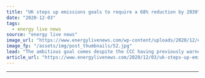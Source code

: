```yaml
---
title: "UK steps up emissions goals to require a 68% reduction by 2030"
date: "2020-12-03"
tags: 
  - energy live news
source: "energy live news"
image_url: "https://www.energylivenews.com/wp-content/uploads/2020/12/emissions-image-2.jpg"
image_fp: "/assets/img/post_thumbnails/52.jpg"
lead: "The ambitious goal comes despite the CCC having previously warned the government that the UK is not on track to hit its existing fifth carbon budget target"
article_url: "https://www.energylivenews.com/2020/12/03/uk-steps-up-emissions-goals-to-require-a-68-reduction-by-2030/"
---
```


---
